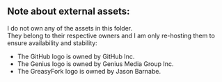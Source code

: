## Note about external assets:
I do not own any of the assets in this folder.  
They belong to their respective owners and I am only re-hosting them to ensure availability and stability:
- The GitHub logo is owned by GitHub Inc.
- The Genius logo is owned by Genius Media Group Inc.
- The GreasyFork logo is owned by Jason Barnabe.

